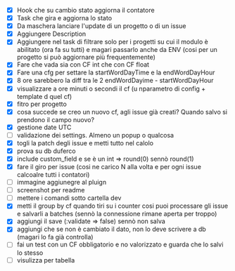 - [x] Hook che su cambio stato aggiorna il contatore
- [x] Task che gira e aggiorna lo stato
- [x] Da maschera lanciare l'update di un progetto o di un issue
- [x] Aggiungere Description
- [x] Aggiungere nel task di filtrare solo per i progetti su cui il modulo è abilitato (ora fa su tutti) e magari passarlo anche da ENV (cosi per un progetto si può aggiornare più frequentemente)
- [x] Fare che vada sia con CF int che con CF float
- [x] Fare una cfg per settare la startWordDayTime e la endWordDayHour
- [x] 8 ore sarebbero la diff tra le 2 endWordDayime - startWordDayHour 
- [x] visualizzare a ore minuti o secondi il cf (u nparametro di config + template d quel cf)
- [x] fitro per progetto
- [x] cosa succede se creo un nuovo cf, agli issue già creati? Quando salvo si prendono il campo nuovo?
- [x] gestione date UTC
- [ ] validazione dei settings. Almeno un popup o qualcosa 
- [x] togli la patch degli issue e metti tutto nel calolo
- [x] prova su db duferco
- [x] include custom_field e se è un int => round(0) sennò round(1)
- [x] fare il giro per issue (cosi ne carico N alla volta e per ogni issue calcoalre tutti i contatori)
- [ ] immagine aggiunegre al pluign
- [ ] screenshot per readme
- [ ] mettere i comandi sotto cartella dev
- [x] metti il group by cf quando tiri su i counter cosi puoi processare gli issue e salvarli a batches (sennò la connessione rimane aperta per troppo)
- [x] aggiungi il save (:validate => false) sennò non salva
- [x] aggiungi che se non è cambiato il dato, non lo deve scrivere a db (magari lo fa già controlla)
- [ ] fai un test con un CF obbligatorio e no valorizzato e guarda che lo salvi lo stesso
- [ ] visulizza per tabella